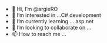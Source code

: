 - 👋 Hi, I’m @argieRO
- 👀 I’m interested in ...C# development  
- 🌱 I’m currently learning ... asp.net
- 💞️ I’m looking to collaborate on ...
- 📫 How to reach me ...

<!---
argieRO/argieRO is a ✨ special ✨ repository because its `README.md` (this file) appears on your GitHub profile.
You can click the Preview link to take a look at your changes.
--->
